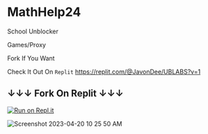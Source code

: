 # MathHelp24
School Unblocker

Games/Proxy

Fork If You Want

Check It Out On `Replit` https://replit.com/@JavonDee/UBLABS?v=1

## ↓↓↓ Fork On Replit ↓↓↓

[![Run on Repl.it](https://replit.com/badge/github/JavonDee/MathHelp24)](https://replit.com/new/github/JavonDee/MathHelp24)

![Screenshot 2023-04-20 10 25 50 AM](https://user-images.githubusercontent.com/97114788/233401039-0400a98c-8b59-4578-8ade-3b2d86584a91.png)
